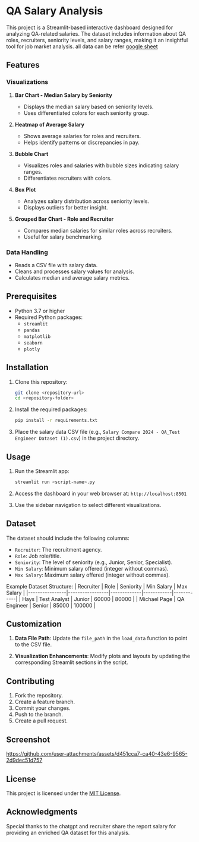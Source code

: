 # QA Salary Analysis 

This project is a Streamlit-based interactive dashboard designed for analyzing QA-related salaries. The dataset includes information about QA roles, recruiters, seniority levels, and salary ranges, making it an insightful tool for job market analysis. all data can be refer [google sheet](https://docs.google.com/spreadsheets/d/1aqhgA6boLvLuPZOBXoeM-T1FJDyxWVFwsK3xvitt9o8/edit?usp=sharing)

## Features

### Visualizations 
1. **Bar Chart - Median Salary by Seniority**
   - Displays the median salary based on seniority levels.
   - Uses differentiated colors for each seniority group.

2. **Heatmap of Average Salary**
   - Shows average salaries for roles and recruiters.
   - Helps identify patterns or discrepancies in pay.

3. **Bubble Chart**
   - Visualizes roles and salaries with bubble sizes indicating salary ranges.
   - Differentiates recruiters with colors.

4. **Box Plot**
   - Analyzes salary distribution across seniority levels.
   - Displays outliers for better insight.

5. **Grouped Bar Chart - Role and Recruiter**
   - Compares median salaries for similar roles across recruiters.
   - Useful for salary benchmarking.

### Data Handling
- Reads a CSV file with salary data.
- Cleans and processes salary values for analysis.
- Calculates median and average salary metrics.

## Prerequisites

- Python 3.7 or higher
- Required Python packages:
  - `streamlit`
  - `pandas`
  - `matplotlib`
  - `seaborn`
  - `plotly`

## Installation

1. Clone this repository:
   ```bash
   git clone <repository-url>
   cd <repository-folder>
   ```

2. Install the required packages:
   ```bash
   pip install -r requirements.txt
   ```

3. Place the salary data CSV file (e.g., `Salary Compare 2024 - QA_Test Engineer Dataset (1).csv`) in the project directory.

## Usage

1. Run the Streamlit app:
   ```bash
   streamlit run <script-name>.py
   ```

2. Access the dashboard in your web browser at:
   `http://localhost:8501`

3. Use the sidebar navigation to select different visualizations.

## Dataset

The dataset should include the following columns:
- `Recruiter`: The recruitment agency.
- `Role`: Job role/title.
- `Seniority`: The level of seniority (e.g., Junior, Senior, Specialist).
- `Min Salary`: Minimum salary offered (integer without commas).
- `Max Salary`: Maximum salary offered (integer without commas).

Example Dataset Structure:
| Recruiter      | Role            | Seniority   | Min Salary | Max Salary |
|----------------|-----------------|-------------|------------|------------|
| Hays           | Test Analyst    | Junior      | 60000      | 80000      |
| Michael Page   | QA Engineer     | Senior      | 85000      | 100000     |

## Customization

1. **Data File Path**:
   Update the `file_path` in the `load_data` function to point to the CSV file.

2. **Visualization Enhancements**:
   Modify plots and layouts by updating the corresponding Streamlit sections in the script.

## Contributing

1. Fork the repository.
2. Create a feature branch.
3. Commit your changes.
4. Push to the branch.
5. Create a pull request.

## Screenshot 


https://github.com/user-attachments/assets/d451cca7-ca40-43e6-9565-2d9dec51d757


## License

This project is licensed under the [MIT License](LICENSE).

## Acknowledgments

Special thanks to the chatgpt and recruiter share the report salary for providing an enriched QA dataset for this analysis.

